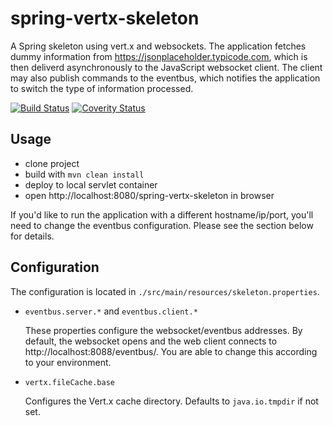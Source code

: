 # spring-vertx-skeleton
A Spring skeleton using vert.x and websockets. The application fetches dummy information from https://jsonplaceholder.typicode.com, which is then deliverd asynchronously to the JavaScript websocket client. The client may also publish commands to the eventbus, which notifies the application to switch the type of information processed.

[![Build Status](https://travis-ci.org/codeporn/spring-vertx-skeleton.svg?branch=master)](https://travis-ci.org/codeporn/spring-vertx-skeleton)
[![Coverity Status](https://scan.coverity.com/projects/15028/badge.svg)](https://scan.coverity.com/projects/codeporn-spring-vertx-skeleton)

## Usage

+ clone project
+ build with `mvn clean install`
+ deploy to local servlet container
+ open http://localhost:8080/spring-vertx-skeleton in browser

If you'd like to run the application with a different hostname/ip/port, you'll need to change the eventbus configuration. Please see the section below for details.

## Configuration

The configuration is located in `./src/main/resources/skeleton.properties`.

+ `eventbus.server.*` and `eventbus.client.*`

  These properties configure the websocket/eventbus addresses. By default, the websocket opens and the web client connects to http://localhost:8088/eventbus/. You are able to change this according to your environment.

+  `vertx.fileCache.base`

    Configures the Vert.x cache directory. Defaults to `java.io.tmpdir` if not set.
